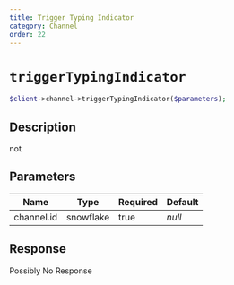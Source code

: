 ```yaml
---
title: Trigger Typing Indicator
category: Channel
order: 22
---
```


# `triggerTypingIndicator`

```php
$client->channel->triggerTypingIndicator($parameters);
```

## Description

not

## Parameters


Name | Type | Required | Default
--- | --- | --- | ---
channel.id | snowflake | true | *null*

## Response

Possibly No Response

